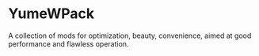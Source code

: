 # YumeWPack
A collection of mods for optimization, beauty, convenience, aimed at good performance and flawless operation.
